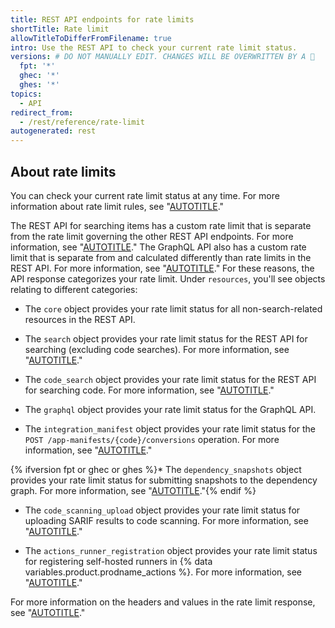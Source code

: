 ```yaml
---
title: REST API endpoints for rate limits
shortTitle: Rate limit
allowTitleToDifferFromFilename: true
intro: Use the REST API to check your current rate limit status.
versions: # DO NOT MANUALLY EDIT. CHANGES WILL BE OVERWRITTEN BY A 🤖
  fpt: '*'
  ghec: '*'
  ghes: '*'
topics:
  - API
redirect_from:
  - /rest/reference/rate-limit
autogenerated: rest
---
```


## About rate limits

You can check your current rate limit status at any time. For more information about rate limit rules, see "[AUTOTITLE](/rest/overview/rate-limits-for-the-rest-api)."

The REST API for searching items has a custom rate limit that is separate from the rate limit governing the other REST API endpoints. For more information, see "[AUTOTITLE](/rest/search/search)." The GraphQL API also has a custom rate limit that is separate from and calculated differently than rate limits in the REST API. For more information, see "[AUTOTITLE](/graphql/overview/resource-limitations#rate-limit)." For these reasons, the API response categorizes your rate limit. Under `resources`, you'll see objects relating to different categories:

- The `core` object provides your rate limit status for all non-search-related resources in the REST API.

- The `search` object provides your rate limit status for the REST API for searching (excluding code searches). For more information, see "[AUTOTITLE](/rest/search/search)."

- The `code_search` object provides your rate limit status for the REST API for searching code. For more information, see "[AUTOTITLE](/rest/search/search#search-code)."

- The `graphql` object provides your rate limit status for the GraphQL API.

- The `integration_manifest` object provides your rate limit status for the `POST /app-manifests/{code}/conversions` operation. For more information, see "[AUTOTITLE](/apps/creating-github-apps/setting-up-a-github-app/creating-a-github-app-from-a-manifest#3-you-exchange-the-temporary-code-to-retrieve-the-app-configuration)."

{% ifversion fpt or ghec or ghes %}* The `dependency_snapshots` object provides your rate limit status for submitting snapshots to the dependency graph. For more information, see "[AUTOTITLE](/rest/dependency-graph)."{% endif %}

- The `code_scanning_upload` object provides your rate limit status for uploading SARIF results to code scanning. For more information, see "[AUTOTITLE](/code-security/code-scanning/integrating-with-code-scanning/uploading-a-sarif-file-to-github)."

- The `actions_runner_registration` object provides your rate limit status for registering self-hosted runners in {% data variables.product.prodname_actions %}. For more information, see "[AUTOTITLE](/rest/actions/self-hosted-runners)."

For more information on the headers and values in the rate limit response, see "[AUTOTITLE](/rest/overview/rate-limits-for-the-rest-api)."

<!-- Content after this section is automatically generated -->
